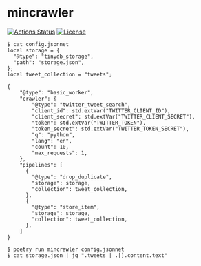 mincrawler
==========

[![Actions Status](https://github.com/altescy/mincrawler/workflows/build/badge.svg)](https://github.com/altescy/mincrawler/actions?query=workflow%3Abuild)
[![License](https://img.shields.io/github/license/altescy/mincrawler)](https://github.com/altescy/mincrawler/blob/master/LICENSE)


```
$ cat config.jsonnet
local storage = {
  "@type": "tinydb_storage",
  "path": "storage.json",
};
local tweet_collection = "tweets";

{
    "@type": "basic_worker",
    "crawler": {
        "@type": "twitter_tweet_search",
        "client_id": std.extVar("TWITTER_CLIENT_ID"),
        "client_secret": std.extVar("TWITTER_CLIENT_SECRET"),
        "token": std.extVar("TWITTER_TOKEN"),
        "token_secret": std.extVar("TWITTER_TOKEN_SECRET"),
        "q": "python",
        "lang": "en",
        "count": 10,
        "max_requests": 1,
    },
    "pipelines": [
      {
        "@type": "drop_duplicate",
        "storage": storage,
        "collection": tweet_collection,
      },
      {
        "@type": "store_item",
        "storage": storage,
        "collection": tweet_collection,
      },
    ]
}

$ poetry run mincrawler config.jsonnet
$ cat storage.json | jq ".tweets | .[].content.text"
```
